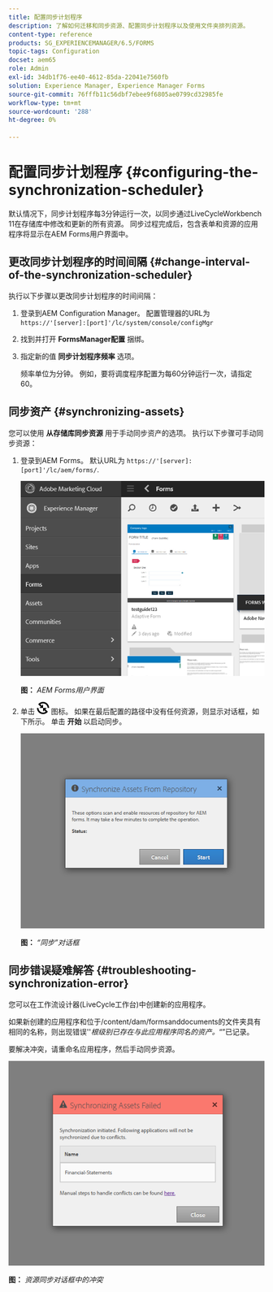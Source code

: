 ```yaml
---
title: 配置同步计划程序
description: 了解如何迁移和同步资源、配置同步计划程序以及使用文件夹排列资源。
content-type: reference
products: SG_EXPERIENCEMANAGER/6.5/FORMS
topic-tags: Configuration
docset: aem65
role: Admin
exl-id: 34db1f76-ee40-4612-85da-22041e7560fb
solution: Experience Manager, Experience Manager Forms
source-git-commit: 76fffb11c56dbf7ebee9f6805ae0799cd32985fe
workflow-type: tm+mt
source-wordcount: '288'
ht-degree: 0%

---
```


# 配置同步计划程序 {#configuring-the-synchronization-scheduler}

默认情况下，同步计划程序每3分钟运行一次，以同步通过LiveCycleWorkbench 11在存储库中修改和更新的所有资源。 同步过程完成后，包含表单和资源的应用程序将显示在AEM Forms用户界面中。

## 更改同步计划程序的时间间隔 {#change-interval-of-the-synchronization-scheduler}

执行以下步骤以更改同步计划程序的时间间隔：

1. 登录到AEM Configuration Manager。 配置管理器的URL为 `https://'[server]:[port]'/lc/system/console/configMgr`

1. 找到并打开 **FormsManager配置** 捆绑。

1. 指定新的值 **同步计划程序频率** 选项。

   频率单位为分钟。 例如，要将调度程序配置为每60分钟运行一次，请指定60。

## 同步资产 {#synchronizing-assets}

您可以使用 **从存储库同步资源** 用于手动同步资产的选项。 执行以下步骤可手动同步资源：

1. 登录到AEM Forms。 默认URL为 `https://'[server]:[port]'/lc/aem/forms/`.

   ![AEM Forms用户界面](assets/aem_forms_ui.png)

   **图：** *AEM Forms用户界面*

1. 单击 ![aem6forms_sync](assets/aem6forms_sync.png) 图标。 如果在最后配置的路径中没有任何资源，则显示对话框，如下所示。 单击 **开始** 以启动同步。

   ![“同步”对话框](assets/migrate-and-syncronize.png)

   **图：** *“同步”对话框*

## 同步错误疑难解答 {#troubleshooting-synchronization-error}

您可以在工作流设计器(LiveCycle工作台)中创建新的应用程序。

如果新创建的应用程序和位于/content/dam/formsanddocuments的文件夹具有相同的名称，则出现错误&#39;&#39;*根级别已存在与此应用程序同名的资产。*“”已记录。

要解决冲突，请重命名应用程序，然后手动同步资源。

![资源同步对话框中的冲突](assets/sync-conflict.png)

**图：** *资源同步对话框中的冲突*
